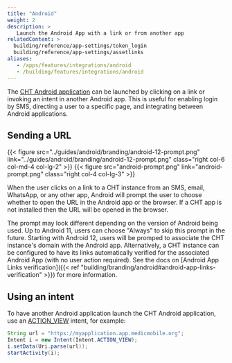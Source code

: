 ```yaml
---
title: "Android"
weight: 2
description: >
   Launch the Android App with a link or from another app
relatedContent: >
  building/reference/app-settings/token_login
  building/reference/app-settings/assetlinks
aliases:
   - /apps/features/integrations/android
   - /building/features/integrations/android
---
```


The [CHT Android application](https://github.com/medic/cht-android) can be launched by clicking on a link or invoking an intent in another Android app. This is useful for enabling login by SMS, directing a user to a specific page, and integrating between Android applications.

## Sending a URL

{{< figure src="../guides/android/branding/android-12-prompt.png" link="../guides/android/branding/android-12-prompt.png" class="right col-6 col-md-4 col-lg-2" >}}
{{< figure src="android-prompt.png" link="android-prompt.png" class="right col-4 col-lg-3" >}}

When the user clicks on a link to a CHT instance from an SMS, email, WhatsApp, or any other app, Android will prompt the user to choose whether to open the URL in the Android app or the browser. If a CHT app is not installed then the URL will be opened in the browser.

The prompt may look different depending on the version of Android being used. Up to Android 11, users can choose "Always" to skip this prompt in the future. Starting with Android 12, users will be promped to associate the CHT instance's domain with the Android app. Alternatively, a CHT instance can be configured to have its links automatically verified for the associated Android App (with no user action required). See the docs on [Android App Links verification]({{< ref "building/branding/android#android-app-links-verification" >}}) for more information.

## Using an intent

To have another Android application launch the CHT Android application, use an [ACTION_VIEW](https://developer.android.com/reference/android/content/Intent.html#ACTION_VIEW) intent, for example:

```java
String url = "https://myapplication.app.medicmobile.org";
Intent i = new Intent(Intent.ACTION_VIEW);
i.setData(Uri.parse(url));
startActivity(i);
```
